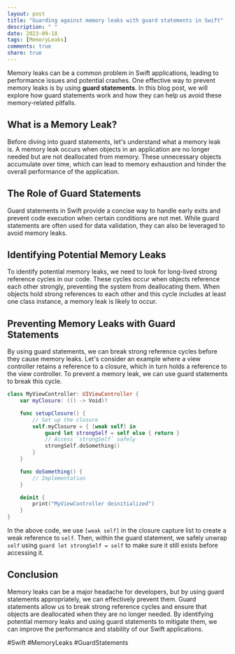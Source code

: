 ```yaml
---
layout: post
title: "Guarding against memory leaks with guard statements in Swift"
description: " "
date: 2023-09-18
tags: [MemoryLeaks]
comments: true
share: true
---
```


Memory leaks can be a common problem in Swift applications, leading to performance issues and potential crashes. One effective way to prevent memory leaks is by using **guard statements**. In this blog post, we will explore how guard statements work and how they can help us avoid these memory-related pitfalls. 

## What is a Memory Leak?

Before diving into guard statements, let's understand what a memory leak is. A memory leak occurs when objects in an application are no longer needed but are not deallocated from memory. These unnecessary objects accumulate over time, which can lead to memory exhaustion and hinder the overall performance of the application.

## The Role of Guard Statements

Guard statements in Swift provide a concise way to handle early exits and prevent code execution when certain conditions are not met. While guard statements are often used for data validation, they can also be leveraged to avoid memory leaks.

## Identifying Potential Memory Leaks

To identify potential memory leaks, we need to look for long-lived strong reference cycles in our code. These cycles occur when objects reference each other strongly, preventing the system from deallocating them. When objects hold strong references to each other and this cycle includes at least one class instance, a memory leak is likely to occur.

## Preventing Memory Leaks with Guard Statements

By using guard statements, we can break strong reference cycles before they cause memory leaks. Let's consider an example where a view controller retains a reference to a closure, which in turn holds a reference to the view controller. To prevent a memory leak, we can use guard statements to break this cycle.

```swift
class MyViewController: UIViewController {
    var myClosure: (() -> Void)?

    func setupClosure() {
        // Set up the closure
        self.myClosure = { [weak self] in
            guard let strongSelf = self else { return }
            // Access `strongSelf` safely
            strongSelf.doSomething()
        }
    }

    func doSomething() {
        // Implementation
    }

    deinit {
        print("MyViewController deinitialized")
    }
}
```

In the above code, we use `[weak self]` in the closure capture list to create a weak reference to `self`. Then, within the guard statement, we safely unwrap `self` using `guard let strongSelf = self` to make sure it still exists before accessing it.

## Conclusion

Memory leaks can be a major headache for developers, but by using guard statements appropriately, we can effectively prevent them. Guard statements allow us to break strong reference cycles and ensure that objects are deallocated when they are no longer needed. By identifying potential memory leaks and using guard statements to mitigate them, we can improve the performance and stability of our Swift applications.

#Swift #MemoryLeaks #GuardStatements